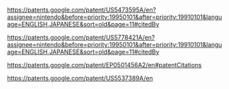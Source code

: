 https://patents.google.com/patent/US5473595A/en?assignee=nintendo&before=priority:19950101&after=priority:19910101&language=ENGLISH,JAPANESE&sort=old&page=11#citedBy

https://patents.google.com/patent/US5778421A/en?assignee=nintendo&before=priority:19950101&after=priority:19910101&language=ENGLISH,JAPANESE&sort=old&page=11#citedBy

https://patents.google.com/patent/EP0501456A2/en#patentCitations

https://patents.google.com/patent/US5537389A/en
